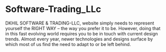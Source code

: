 # Software-Trading_LLc
DKHIL SOFTWARE &amp; TRADING-LLC, website simply needs to represent yourself the RIGHT WAY – the way you prefer it to be. However, doing that in this fast evolving world requires you to be in touch with current design trends. Almost every year, newer technologies and designs surface by which most of us find the need to adapt to or be left behind.
